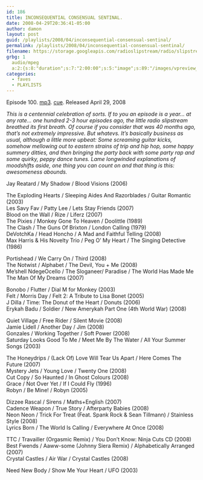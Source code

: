 ```yaml
---
id: 186
title: INCONSEQUENTIAL CONSENSUAL SENTINAL.
date: 2008-04-29T20:36:41-05:00
author: damon
layout: post
guid: /playlists/2008/04/inconsequential-consensual-sentinal/
permalink: /playlists/2008/04/inconsequential-consensual-sentinal/
filename: https://storage.googleapis.com/radioslipstream/radio/slipstream-100.mp3
grbg: 1
  audio/mpeg
  a:2:{s:8:"duration";s:7:"2:00:00";s:5:"image";s:89:"/images/vpreview_center.png";}
categories:
  - faves
  - PLAYLISTS
---
```


Episode 100. [mp3](https://storage.googleapis.com/radioslipstream/radio/slipstream-100.mp3). [cue](https://storage.googleapis.com/radioslipstream/radio/slipstream-100.cue). Released April 29, 2008

_This is a centennial celebration of sorts. If to you an episode is a year… at any rate… one hundred 2-3 hour episodes ago, the little radio slipstream breathed its first breath. Of course if you consider that was 40 months ago, that’s not extremely impressive. But whatevs. It’s basically business as usual, although a little more upbeat: Some screaming guitar kicks, somehow mellowing out to eastern strains of trip and hip hop, some happy summery ditties, and then bringing the party back with some party rap and some quirky, peppy dance tunes. Lame longwinded explanations of moodshifts aside, one thing you can count on and that thing is this: awesomeness abounds._

Jay Reatard / My Shadow / Blood Visions (2006)

The Exploding Hearts / Sleeping Aides And Razorblades / Guitar Romantic (2003)  
Les Savy Fav / Patty Lee / Lets Stay Friends (2007)  
Blood on the Wall / Rize / Liferz (2007)  
The Pixies / Monkey Gone To Heaven / Doolittle (1989)  
The Clash / The Guns Of Brixton / London Calling (1979)  
DeVotchKa / Head Honcho / A Mad and Faithful Telling (2008)  
Max Harris & His Novelty Trio / Peg O’ My Heart / The Singing Detective (1986)

Portishead / We Carry On / Third (2008)  
The Notwist / Alphabet / The Devil, You + Me (2008)  
Me’shell NdegeOcello / The Sloganeer/ Paradise / The World Has Made Me The Man Of My Dreams (2007)

Bonobo / Flutter / Dial M for Monkey (2003)  
Felt / Morris Day / Felt 2: A Tribute to Lisa Bonet (2005)  
J Dilla / Time: The Donut of the Heart / Donuts (2006)  
Erykah Badu / Soldier / New Amerykah Part One (4th World War) (2008)

Quiet Village / Free Rider / Silent Movie (2008)  
Jamie Lidell / Another Day / Jim (2008)  
Gonzales / Working Together / Soft Power (2008)  
Saturday Looks Good To Me / Meet Me By The Water / All Your Summer Songs (2003)

The Honeydrips / (Lack Of) Love Will Tear Us Apart / Here Comes The Future (2007)  
Mystery Jets / Young Love / Twenty One (2008)  
Cut Copy / So Haunted / In Ghost Colours (2008)  
Grace / Not Over Yet / If I Could Fly (1996)  
Robyn / Be Mine! / Robyn (2005)

Dizzee Rascal / Sirens / Maths+English (2007)  
Cadence Weapon / True Story / Afterparty Babies (2008)  
Neon Neon / Trick For Treat (Feat. Spank Rock & Sean Tillmann) / Stainless Style (2008)  
Lyrics Born / The World Is Calling / Everywhere At Once (2008)

TTC / Travailler (Orgasmic Remix) / You Don’t Know: Ninja Cuts CD (2008)  
Best Fwends / Aaww-some (Johnny Siera Remix) / Alphabetically Arranged (2007)  
Crystal Castles / Air War / Crystal Castles (2008)

Need New Body / Show Me Your Heart / UFO (2003)
